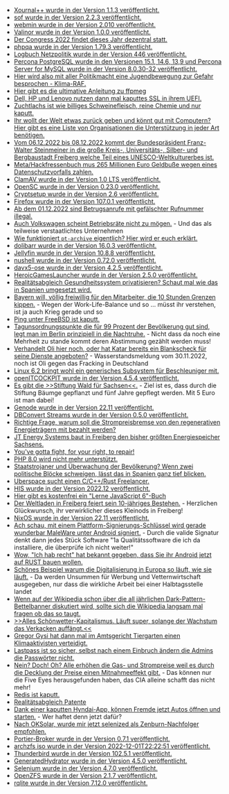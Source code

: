 * [Xournal++ wurde in der Version 1.1.3 veröffentlicht.](https://github.com/xournalpp/xournalpp/releases/tag/v1.1.3)
* [sof wurde in der Version 2.2.3 veröffentlicht.](https://github.com/thesofproject/sof/releases/tag/v2.2.3)
* [webmin wurde in der Version 2.010 veröffentlicht.](https://github.com/webmin/webmin/releases/tag/2.010)
* [Valinor wurde in der Version 1.0.0 veröffentlicht.](https://github.com/CuyZ/Valinor/releases/tag/1.0.0)
* [Der Congress 2022 findet dieses Jahr dezentral statt.](https://events.ccc.de/2022/11/28/dezentral-2022/)
* [phpqa wurde in der Version 1.79.3 veröffentlicht.](https://github.com/jakzal/phpqa/releases/tag/v1.79.3)
* [Logbuch Netzpolitik wurde in der Version 446 veröffentlicht.](https://logbuch-netzpolitik.de/lnp446-die-laermsucht-des-poebels)
* [Percona PostgreSQL wurde in den Versionen 15.1, 14.6, 13,9 und Percona Server for MySQL wurde in der Version 8.0.30-32 veröffentlicht.](https://www.percona.com/blog/release-roundup-november-28-2022/)
* [Hier wird also mit aller Politikmacht eine Jugendbewegung zur Gefahr besprochen - Klima-RAF.](https://www.youtube.com/watch?v=3KWW7TIxXfw)
* [Hier gibt es die ultimative Anleitung zu ffpmeg](https://img.ly/blog/ultimate-guide-to-ffmpeg/)
* [Dell, HP und Lenovo nutzen dann mal kaputtes SSL in ihrem UEFI.](https://www.borncity.com/blog/2022/11/29/dell-hp-lenovo-nutzen-veraltete-openssl-versionen-im-uefi/)
* [Zuchtlachs ist wie billiges Schweinefleisch, reine Chemie und nur kaputt.](https://netzfrauen.org/2022/11/28/salmon-4/)
* [Ihr wollt der Welt etwas zurück geben und könnt gut mit Computern? Hier gibt es eine Liste von Organisationen die Unterstützung in jeder Art benötigen.](https://opensource.com/article/22/11/open-source-giving-tuesday)
* [Vom 06.12.2022 bis 08.12.2022 kommt der Bundespräsident Franz-Walter Steinmeiner in die große Kreis-, Universitäts-, Silber- und Bergbaustadt Freiberg welche Teil eines UNESCO-Weltkulturerbes ist.](https://www.bundespraesident.de/SharedDocs/Termine/DE/Frank-Walter-Steinmeier/2022/12/221206-08-Ortszeit-Freiberg.html;jsessionid=4CF2B2589588E6980132AD8BA94CC5B0.1_cid505)
* [Meta/Hackfressenbuch mus 265 Millionen Euro Geldbuße wegen eines Datenschutzvorfalls zahlen.](https://www.borncity.com/blog/2022/11/29/irische-dpc-verhngt-nach-datenschutzvorfall-265-millionen-euro-geldbue-gegen-meta-facebook/)
* [ClamAV wurde in der Version 1.0 LTS veröffentlicht.](https://www.phoronix.com/news/ClamAV-1.0-LTS)
* [OpenSC wurde in der Version 0.23.0 veröffentlicht.](https://github.com/OpenSC/OpenSC/releases/tag/0.23.0)
* [Cryptsetup wurde in der Version 2.6 veröffentlicht.](https://www.phoronix.com/news/Cryptsetup-2.6)
* [Firefox wurde in der Version 107.0.1 veröffentlicht.](https://www.borncity.com/blog/2022/11/30/firefox-107-0-1-freigegeben/)
* [Ab dem 01.12.2022 sind Betrugsanrufe mit gefälschter Rufnummer illegal.](https://www.borncity.com/blog/2022/11/30/ab-morgen-1-dez-2022-gilt-der-spoofing-schutz-bei-telefonaten/)
* [Auch Volkswagen scheint Betriebsräte nicht zu mögen.](https://www.sachsen-fernsehen.de/gericht-erklaert-vw-betriebsratswahl-in-zwickau-fuer-unwirksam-1166551/) - Und das als teilweise verstaatlichtes Unternehmen
* [Wie funktioniert `pt-archive` eigentlich? Hier wird er euch erklärt.](https://www.percona.com/blog/mysql-data-archival-with-minimal-disruption/)
* [dolibarr wurde in der Version 16.0.3 veröffentlicht.](https://github.com/Dolibarr/dolibarr/releases/tag/16.0.3)
* [Jellyfin wurde in der Version 10.8.8 veröffentlicht.](https://github.com/jellyfin/jellyfin/releases/tag/v10.8.8)
* [nushell wurde in der Version 0.72.0 veröffentlicht.](https://github.com/nushell/nushell/releases/tag/0.72.0)
* [davx5-ose wurde in der Version 4.2.5 veröffentlicht.](https://github.com/bitfireAT/davx5-ose/releases/tag/v4.2.5-ose)
* [HeroicGamesLauncher wurde in der Version 2.5.0 veröffentlicht.](https://github.com/Heroic-Games-Launcher/HeroicGamesLauncher/releases/tag/v2.5.0)
* [Realitätsabgleich Gesundheitssystem privatisieren? Schaut mal wie das in Spanien umgesetzt wird.](https://www.youtube.com/watch?v=YCvLk_Gobnk)
* [Bayern will, völlig freiwillig für den Mitarbeiter, die 10 Stunden Grenzen kippen.](https://blog.fefe.de/?ts=9d79fb0b) - Wegen der Work-Life-Balance und so ... müsst ihr verstehen, ist ja auch Krieg gerade und so
* [Ping unter FreeBSD ist kaputt.](https://blog.fefe.de/?ts=9d79f754)
* [Tagunsordnungspunkte die für 99 Prozent der Bevölkerung gut sind, legt man im Berlin prinzipiell in die Nachtruhe.](https://blog.fefe.de/?ts=9d79e807) - Nicht dass da noch eine Mehrheit zu stande kommt deren Abstimmung gezählt werden muss!
* [Verhandelt Oli hier noch, oder hat Katar bereits ein Blankscheck für seine Dienste angeboten?](https://www.sonnenseite.com/de/politik/auch-fuer-scholz-fracking-ergibt-wenig-sinn/) - Wasserstandsmeldung vom 30.11.2022, noch ist Oli gegen das Fracking in Deutschland
* [Linux 6.2 bringt wohl ein generisches Subsystem für Beschleuniger mit.](https://www.phoronix.com/news/Linux-6.2-Compute-Next)
* [openITCOCKPIT wurde in der Version 4.5.4 veröffentlicht.](https://github.com/it-novum/openITCOCKPIT/releases/tag/openITCOCKPIT-4.5.4)
* [Es gibt die >>Stiftung Wald für Sachsen<<.](https://mehr-wald-fuer-sachsen.de/) - Ziel ist es, dass durch die Stiftung Bäumge gepflanzt und fünf Jahre gepflegt werden. Mit 5 Euro ist man dabei!
* [Genode wurde in der Version 22.11 veröffentlicht.](https://github.com/genodelabs/genode/releases/tag/22.11)
* [DBConvert Streams wurde in der Version 0.5.0 veröffentlicht.](https://www.postgresql.org/about/news/dbconvert-streams-v050-released-2552)
* [Richtige Frage, warum soll die Strompreisbremse von den regenerativen Energieträgern mit bezahlt werden?](https://www.sonnenseite.com/de/politik/strompreisbremse-nicht-aus-solarumsaetzen-finanzieren/)
* [JT Energy Systems baut in Freiberg den bisher größten Energiespeicher Sachsens.](https://www.mdr.de/video/mdr-videos/a/video-677376.html)
* [You've gotta fight, for your right, to repair!](https://netzpolitik.org/2022/oekodesign-richtlinie-lebensverlaengernde-massnahmen-fuer-handys-und-tablets/)
* [PHP 8.0 wird nicht mehr unterstützt.](https://www.percona.com/blog/php-8-0-reaches-end-of-life/)
* [Staatstrojaner und Überwachung der Bevölkerung? Wenn zwei politische Blöcke schweigen, lässt das in Spanien ganz tief blicken.](https://netzpolitik.org/2022/untersuchungsauschuss-zu-pegasus-skandal-spanien-wird-zum-problemfall-fuer-das-eu-parlament/)
* [Uberspace sucht einen C/C++/Rust Freelancer.](https://blog.uberspace.de/freelance-job-c-cpp-rust/)
* [HIS wurde in der Version 2022.12 veröffentlicht.](https://www.his.de/hislive/release-202212)
* [Hier gibt es kostenfrei ein "Lerne JavaScript 6"-Buch](https://opensource.com/article/22/12/learn-javascript-2023)
* [Der Weltladen in Freiberg feiert sein 10-jähriges Bestehen.](http://freibergeragenda21.de/baumpflanzung-10-geburtstag-fairkauf-ladencafe-freiberg/) - Herzlichen Glückwunsch, ihr verwirklicher dieses Kleinods in Freiberg!
* [NixOS wurde in der Version 22.11 veröffentlicht.](https://www.phoronix.com/news/NixOS-22.11-Released)
* [Ach schau, mit einem Plattform-Signierungs-Schlüssel wird gerade wunderbar MaleWare unter Android signiert.](https://blog.fefe.de/?ts=9d77f2b4) - Durch die valide Signatur denkt dann jedes Stück Software "1a Qualitätssoftware die ich da installiere, die überprüfe ich nicht weiter!"
* [Wow, "Ich hab recht" hat bekannt gegeben, dass Sie ihr Android jetzt auf RUST bauen wollen.](https://blog.fefe.de/?ts=9d77d8af)
* [Schönes Beispiel warum die Digitalisierung in Europa so läuft, wie sie läuft.](https://blog.fefe.de/?ts=9d77cbd5) - Da werden Unsummen für Werbung und Vetternwirtschaft ausgegeben, nur dass die wirkliche Arbeit bei einer Halbtagsstelle landet
* [Wenn auf der Wikipedia schon über die all jährlichen Dark-Pattern-Bettelbanner diskutiert wird, sollte sich die Wikipedia langsam mal fragen ob das so taugt.](https://blog.fefe.de/?ts=9d762f88)
* [>>Alles Schönwetter-Kapitalismus. Läuft super, solange der Wachstum das Verkacken auffängt.<<](https://blog.fefe.de/?ts=9d76148c)
* [Gregor Gysi hat dann mal im Amtsgericht Tiergarten einen Klimaaktivisten verteidigt.](https://blog.fefe.de/?ts=9d76003a)
* [Lastpass ist so sicher, selbst nach einem Einbruch ändern die Admins die Passwörter nicht.](https://blog.fefe.de/?ts=9d76537c)
* [Nein? Doch! Oh? Alle erhöhen die Gas- und Strompreise weil es durch die Decklung der Preise einen Mitnahmeeffekt gibt.](https://blog.fefe.de/?ts=9d764ca3) - Das können nur die Five Eyes herausgefunden haben, das CIA alleine schafft das nicht mehr!
* [Redis ist kaputt.](https://www.bleepingcomputer.com/news/security/unpatched-redis-servers-targeted-in-new-redigo-malware-attacks/)
* [Realitätsabgleich Patente](https://netzfrauen.org/2022/12/01/patent-2/)
* [Dank einer kaputten Hyndai-App, können Fremde jetzt Autos öffnen und starten.](https://www.bleepingcomputer.com/news/security/hyundai-app-bugs-allowed-hackers-to-remotely-unlock-start-cars/) - Wer haftet denn jetzt dafür?
* [Nach OKSolar, wurde mir jetzt selenized als Zenburn-Nachfolger empfohlen.](https://github.com/jan-warchol/selenized/)
* [Portier-Broker wurde in der Version 0.7.1 veröffentlicht.](https://github.com/portier/portier-broker/releases/tag/v0.7.1)
* [archzfs iso wurde in der Version 2022-12-01T22:22:51 veröffentlicht.](https://archzfs.leibelt.de/)
* [Thunderbird wurde in der Version 102.5.1 veröffentlicht.](https://www.borncity.com/blog/2022/12/02/thunderbird-102-5-1-freigegeben/)
* [GeneratedHydrator wurde in der Version 4.5.0 veröffentlicht.](https://github.com/Ocramius/GeneratedHydrator/releases/tag/4.5.0)
* [Selenium wurde in der Version 4.7.0 veröffentlicht.](https://github.com/SeleniumHQ/selenium/releases/tag/selenium-4.7.0)
* [OpenZFS wurde in der Version 2.1.7 veröffentlicht.](https://github.com/openzfs/zfs/releases/tag/zfs-2.1.7)
* [rqlite wurde in der Version 7.12.0 veröffentlicht.](https://github.com/rqlite/rqlite/releases/tag/v7.12.0)


